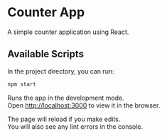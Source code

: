 # Counter App
A simple counter application using React.

## Available Scripts

In the project directory, you can run:

```bash 
npm start
```

Runs the app in the development mode.<br>
Open [http://localhost:3000](http://localhost:3000) to view it in the browser.

The page will reload if you make edits.<br>
You will also see any lint errors in the console.
